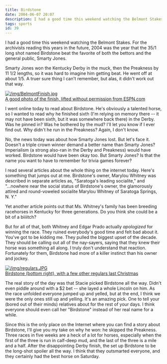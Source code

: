 ```yaml
---
title: Birdstone
date: 2004-06-07 20:07
description: I had a good time this weekend watching the Belmont Stakes.  For the archivists reading this years in the future, 2004 was the year that the 35/1 long shot named Birdstone beat the favorite of both the bettors and the general public, Smarty Jones.  Smarty Jones won the Kentucky Derby in the muck, then the Preakness by 11 1/2 lengths, so it was hard to imagine him getting beat.  He went off at about 1/5.  A truer sure thing I can't remember, but alas, it didn't work out that way.
tags: sports
id: 39
---
```

I had a good time this weekend watching the Belmont Stakes.  For the archivists reading this years in the future, 2004 was the year that the 35/1 long shot named Birdstone beat the favorite of both the bettors and the general public, Smarty Jones.

Smarty Jones won the Kentucky Derby in the muck, then the Preakness by 11 1/2 lengths, so it was hard to imagine him getting beat.  He went off at about 1/5.  A truer sure thing I can't remember, but alas, it didn't work out that way.

<a class="lightview alignright" href="/img/BelmontFinish.jpg" data-lightview-caption="A good photo of the finish, lifted without permission from ESPN.com" data-lightview-group="group1" style="width:350px;"><img src="/img/BelmontFinish.jpg" alt="/img/BelmontFinish.jpg"><br><span class="caption">A good photo of the finish, lifted without permission from <a href="espn.com">ESPN.com</a></span></a>

I went online today to read about Birdstone.  He's obviously a talented horse, so I wanted to read why he finished sixth (I'm relying on memory there -- it may not have been sixth, but it was somewhere back there) in the Derby.  Was he pinned in?  Was he bothered by the mud?  I'll let you know if I ever find out.  Why didn't he run in the Preakness?  Again, I don't know.

No, the news today was about how Smarty Jones lost.  But let's face it.  Doesn't a triple crown winner demand a better name than Smarty Jones?  Imperialism (a strong also-ran in the Derby and Preakness) would have worked.  Birdstone would have been okay too.  But Smarty Jones?  Is that the name you want to have to remember for trivia games forever?

I read several articles about the whole thing on the internet today.  Here's something that jumps out at me.  Birdstone's owner, Marylou Whitney was described in separate articles as, "Saratoga's leading socialite," and "...nowhere near the social status of Birdstone's owner, the glamorously attired and round-voweled socialite Marylou Whitney of Saratoga Springs, N. Y."  

Yet another article points out that Ms. Whitney's family has been breeding racehorses in Kentucky for three generations.  Do you think she could be a bit of a biiiitch?

But for all of that, both Whitney and Edgar Prado actually *apologized* for winning the race.  They ruined everybody's good time and felt bad about it.  You've got to be kidding me.  They pulled the biggest upset of the decade.  They should be calling out all of the nay-sayers, saying that they knew their horse was something all along.  I truly don't understand that reaction.  Fortunately for them, Birdstone had more of a killer instinct than his owner and jockey.

<a class="lightview alignright" href="/img/regulars.JPG" data-lightview-caption="Birdstone (bottom right), with a few other regulars last Christmas" data-lightview-group="group1" style="width:350px;"><img src="/img/regulars.JPG" alt="/img/regulars.JPG"><br><span class="caption">Birdstone (bottom right), with a few other regulars last Christmas</span></a>

The real story of the day was that Stacie picked Birdstone all the way.  Didn't even piddle around with a $2 bet -- she layed a whole Lincoln on him.  As the race unfolded everyone jumped up and yelled, but at the end, I think we were the only ones still up and yelling.  It's an amazing pick.  One to tell your (bored out of their minds) relatives about for the rest of your days.  I think everyone should even call her "Birdstone" instead of her real name for a while.

Since this is the only place on the Internet where you can find a story about Birdstone, I'll give you my take on why he won:  he skipped the Preakness.  Three races in five weeks are a heck of a lot for horses, especially when the first of the three is run in calf-deep mud, and the last of the three is a mile and a half.  After the disappointing Derby finish, the set up Birdstone to be the long-shot spoiler all the way.  I think that they outsmarted everyone, and they certainly had the best horse on Saturday.



